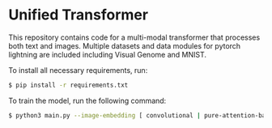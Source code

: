 # Unified Transformer

This repository contains code for a multi-modal transformer that processes both text and images. Multiple datasets and data modules for pytorch lightning are included including Visual Genome and MNIST.

To install all necessary requirements, run:

```bash
$ pip install -r requirements.txt
```


To train the model, run the following command:

```bash
$ python3 main.py --image-embedding [ convolutional | pure-attention-based ]
```
